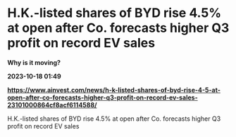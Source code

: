 # H.K.-listed shares of BYD rise 4.5% at open after Co. forecasts higher Q3 profit on record EV sales
**Why is it moving?**

**2023-10-18 01:49**

**https://www.ainvest.com/news/h-k-listed-shares-of-byd-rise-4-5-at-open-after-co-forecasts-higher-q3-profit-on-record-ev-sales-23101000864cf8acf6114588/**

H.K.-listed shares of BYD rise 4.5% at open after Co. forecasts higher Q3 profit on record EV sales